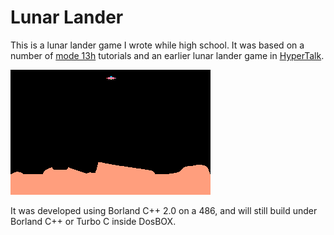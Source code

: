 
Lunar Lander
============

This is a lunar lander game I wrote while high school. It was based on a number
of [mode 13h](https://en.wikipedia.org/wiki/Mode_13h) tutorials and an earlier
lunar lander game in [HyperTalk](https://en.wikipedia.org/wiki/HyperTalk).

![Screenshot](screenshot.png)

It was developed using Borland C++ 2.0 on a 486, and will still build under
Borland C++ or Turbo C inside DosBOX.
